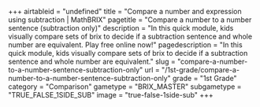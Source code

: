 +++
airtableid = "undefined"
title = "Compare a number and expression using subtraction | MathBRIX"
pagetitle = "Compare a number to a number sentence (subtraction only)"
description = "In this quick module, kids visually compare sets of brix to decide if a subtraction sentence and whole number are equivalent. Play free online now!"
pagedescription = "In this quick module, kids visually compare sets of brix to decide if a subtraction sentence and whole number are equivalent."
slug = "compare-a-number-to-a-number-sentence-subtraction-only"
url = "/1st-grade/compare-a-number-to-a-number-sentence-subtraction-only"
grade = "1st Grade"
category = "Comparison"
gametype = "BRIX_MASTER"
subgametype = "TRUE_FALSE_1SIDE_SUB"
image = "true-false-1side-sub"
+++